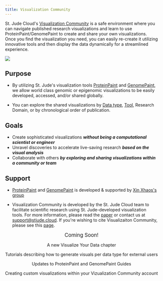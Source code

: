 ```yaml
---
title: Visualization Community
---
```


St. Jude Cloud's [Visualization Community](https://viz.stjude.cloud/) is a safe environment where you can navigate published research visualizations and learn to use ProteinPaint/GenomePaint to create and share your own visualizations. Once you find the visualization you need, you can easily re-create it utilizing innovative tools and then display the data dynamically for a streamlined experience.

![](./vizhome.gif)

## Purpose
* By utilizing St. Jude's visualization tools [ProteinPaint](https://viz.stjude.cloud/tools/proteinpaint/) and [GenomePaint](https://viz.stjude.cloud/tools/genomepaint/), we allow world class genomic or epigenomic visualizations to be easily developed, accessed, and/or shared globally.

* You can explore the shared visualizations by [Data type](/docs/visualization-community/datatypes/index.md/Supporteddatatypes/), [Tool](https://viz.stjude.cloud/tools), Research Domain, or by chronological order of publication.

## Goals
* Create sophisticated visualizations ***without being a computational scientist or engineer***
* Unravel discoveries to accelerate live-saving research ***based on the visual analysis***
* Collaborate with others ***by exploring and sharing visualizations within a community or team***

## Support
* [ProteinPaint](https://viz.stjude.cloud/tools/proteinpaint/) and [GenomePaint](https://viz.stjude.cloud/tools/genomepaint/) is developed & supported by [Xin Xhaos's group](https://www.stjude.org/directory/z/xin-zhou.html)

* Visualization Community is developed by the St. Jude Cloud team to facilitate scientific research using St. Jude-developed visualization tools. For more information, please read the [paper](https://cancerdiscovery.aacrjournals.org/content/11/5/1082) or contact us at support@stjude.cloud. If you're wishing to cite Visualizaiton Community, please see this [page](https://university.stjude.cloud/docs/citing-stjude-cloud/).


<p align="center">
    <a style="font-size: larger" >Coming Soon!</a> 
<p align="center">
</a>A new Visualize Your Data chapter</p> 
<p align="center">
</a> Tutorials describing how to generate visuals per data type for external users</p>
<p align="center">
</a> Updates to ProteinPaint and GenomePaint Guides</p>
<p align="center">
</a> Creating custom visualizations within your Vizualization Community account</a></p>

